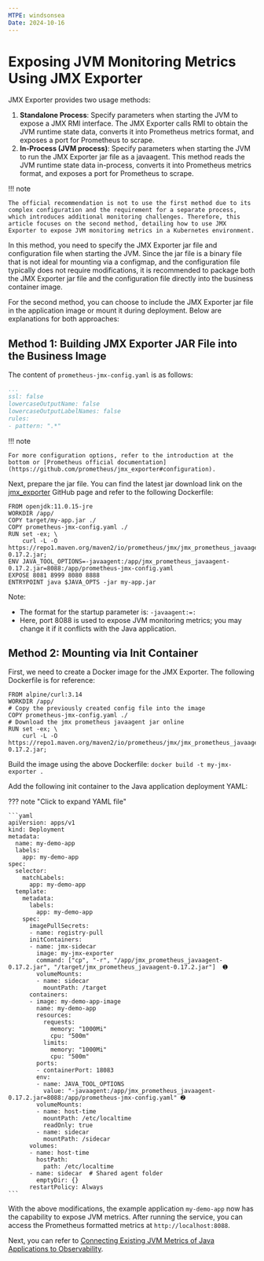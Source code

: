 ```yaml
---
MTPE: windsonsea
Date: 2024-10-16
---
```


# Exposing JVM Monitoring Metrics Using JMX Exporter

JMX Exporter provides two usage methods:

1. **Standalone Process**: Specify parameters when starting the JVM to expose a JMX RMI interface. The JMX Exporter calls RMI to obtain the JVM runtime state data, converts it into Prometheus metrics format, and exposes a port for Prometheus to scrape.
2. **In-Process (JVM process)**: Specify parameters when starting the JVM to run the JMX Exporter jar file as a javaagent. This method reads the JVM runtime state data in-process, converts it into Prometheus metrics format, and exposes a port for Prometheus to scrape.

!!! note

    The official recommendation is not to use the first method due to its complex configuration and the requirement for a separate process, which introduces additional monitoring challenges. Therefore, this article focuses on the second method, detailing how to use JMX Exporter to expose JVM monitoring metrics in a Kubernetes environment.

In this method, you need to specify the JMX Exporter jar file and configuration file when starting the JVM. Since the jar file is a binary file that is not ideal for mounting via a configmap, and the configuration file typically does not require modifications, it is recommended to package both the JMX Exporter jar file and the configuration file directly into the business container image.

For the second method, you can choose to include the JMX Exporter jar file in the application image or mount it during deployment. Below are explanations for both approaches:

## Method 1: Building JMX Exporter JAR File into the Business Image

The content of `prometheus-jmx-config.yaml` is as follows:

```yaml title="prometheus-jmx-config.yaml"
...
ssl: false
lowercaseOutputName: false
lowercaseOutputLabelNames: false
rules:
- pattern: ".*"
```

!!! note

    For more configuration options, refer to the introduction at the bottom or [Prometheus official documentation](https://github.com/prometheus/jmx_exporter#configuration).

Next, prepare the jar file. You can find the latest jar download link on the [jmx_exporter](https://github.com/prometheus/jmx_exporter) GitHub page and refer to the following Dockerfile:

```shell
FROM openjdk:11.0.15-jre
WORKDIR /app/
COPY target/my-app.jar ./
COPY prometheus-jmx-config.yaml ./
RUN set -ex; \
    curl -L -O https://repo1.maven.org/maven2/io/prometheus/jmx/jmx_prometheus_javaagent/0.17.2/jmx_prometheus_javaagent-0.17.2.jar;
ENV JAVA_TOOL_OPTIONS=-javaagent:/app/jmx_prometheus_javaagent-0.17.2.jar=8088:/app/prometheus-jmx-config.yaml
EXPOSE 8081 8999 8080 8888
ENTRYPOINT java $JAVA_OPTS -jar my-app.jar
```

Note:

- The format for the startup parameter is: `-javaagent:=:`
- Here, port 8088 is used to expose JVM monitoring metrics; you may change it if it conflicts with the Java application.

## Method 2: Mounting via Init Container

First, we need to create a Docker image for the JMX Exporter. The following Dockerfile is for reference:

```shell
FROM alpine/curl:3.14
WORKDIR /app/
# Copy the previously created config file into the image
COPY prometheus-jmx-config.yaml ./
# Download the jmx prometheus javaagent jar online
RUN set -ex; \
    curl -L -O https://repo1.maven.org/maven2/io/prometheus/jmx/jmx_prometheus_javaagent/0.17.2/jmx_prometheus_javaagent-0.17.2.jar;
```

Build the image using the above Dockerfile: `docker build -t my-jmx-exporter .`

Add the following init container to the Java application deployment YAML:

??? note "Click to expand YAML file"

    ```yaml
    apiVersion: apps/v1
    kind: Deployment
    metadata:
      name: my-demo-app
      labels:
        app: my-demo-app
    spec:
      selector:
        matchLabels:
          app: my-demo-app
      template:
        metadata:
          labels:
            app: my-demo-app
        spec:
          imagePullSecrets:
          - name: registry-pull
          initContainers:
          - name: jmx-sidecar
            image: my-jmx-exporter
            command: ["cp", "-r", "/app/jmx_prometheus_javaagent-0.17.2.jar", "/target/jmx_prometheus_javaagent-0.17.2.jar"]  ➊
            volumeMounts:
            - name: sidecar
              mountPath: /target
          containers:
          - image: my-demo-app-image
            name: my-demo-app
            resources:
              requests:
                memory: "1000Mi"
                cpu: "500m"
              limits:
                memory: "1000Mi"
                cpu: "500m"
            ports:
            - containerPort: 18083
            env:
            - name: JAVA_TOOL_OPTIONS
              value: "-javaagent:/app/jmx_prometheus_javaagent-0.17.2.jar=8088:/app/prometheus-jmx-config.yaml" ➋
            volumeMounts:
            - name: host-time
              mountPath: /etc/localtime
              readOnly: true
            - name: sidecar
              mountPath: /sidecar
          volumes:
          - name: host-time
            hostPath:
              path: /etc/localtime
          - name: sidecar  # Shared agent folder
            emptyDir: {}
          restartPolicy: Always
    ```

With the above modifications, the example application `my-demo-app` now has the capability to expose JVM metrics. After running the service, you can access the Prometheus formatted metrics at `http://localhost:8088`.

Next, you can refer to [Connecting Existing JVM Metrics of Java Applications to Observability](./legacy-jvm.md).
